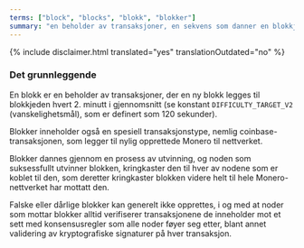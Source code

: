 ```yaml
---
terms: ["block", "blocks", "blokk", "blokker"]
summary: "en beholder av transaksjoner, en sekvens som danner en blokkjede"
---
```


{% include disclaimer.html translated="yes" translationOutdated="no" %}
### Det grunnleggende

En blokk er en beholder av transaksjoner, der en ny blokk legges til blokkjeden hvert 2. minutt i gjennomsnitt (se konstant `DIFFICULTY_TARGET_V2` (vanskelighetsmål), som er definert som 120 sekunder).

Blokker inneholder også en spesiell transaksjonstype, nemlig coinbase-transaksjonen, som legger til nylig opprettede Monero til nettverket.

Blokker dannes gjennom en prosess av utvinning, og noden som suksessfullt utvinner blokken, kringkaster den til hver av nodene som er koblet til den, som deretter kringkaster blokken videre helt til hele Monero-nettverket har mottatt den.

Falske eller dårlige blokker kan generelt ikke opprettes, i og med at noder som mottar blokker alltid verifiserer transaksjonene de inneholder mot et sett med konsensusregler som alle noder føyer seg etter, blant annet validering av kryptografiske signaturer på hver transaksjon.
